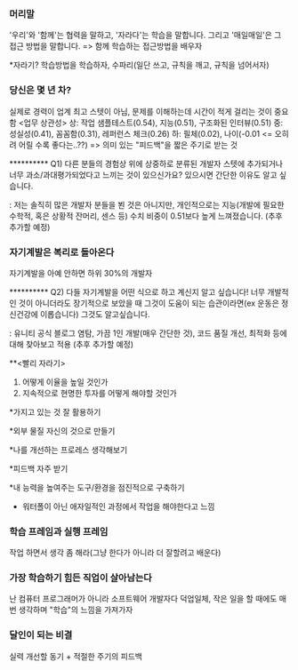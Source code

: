 ### 머리말
'우리'와 '함께'는 협력을 말하고, '자라다'는 학습을 말합니다. 그리고 '매일매일'은 그 접근 방법을 말합니다.
=> 함께 학습하는 접근방법을 배우자

*자라기?
학습방법을 학습하자, 수파리(일단 쓰고, 규칙을 깨고, 규칙을 넘어서자)

### 당신은 몇 년 차?
실제로 경력이 업계 최고 스텟이 아님, 문제를 이해하는데 시간이 적게 걸리는 것이 중요함
<업무 상관성>
상: 작업 샘플테스트(0.54), 지능(0.51), 구조화된 인터뷰(0.51)
중: 성실성(0.41), 꼼꼼함(0.31), 레퍼런스 체크(0.26)
하: 필체(0.02), 나이(-0.01 <= 오히려 어릴 수록 좋다는..??)
=> 의미 있는 "피드백"을 짧은 주기로 받는 것

********** Q1) 다른 분들의 경험상 위에 상중하로 분류된 개발자 스텟에 추가되거나 너무 과소/과대평가되었다고 느끼는 것이 있으신가요? 있으시면 간단한 이유도 알고 싶습니다.

: 저는 솔직히 많은 개발자 분들을 뵌 것은 아니지만, 개인적으로는 지능(개발에 필요한 수학적, 혹은 상황적 잔머리, 센스 등) 수치 비중이 0.51보다 높게 느껴졌습니다.
(추후 추가할 예정)


### 자기계발은 복리로 돌아온다
자기계발을 아예 안하면 하위 30%의 개발자


********** Q2) 다들 자기계발을 어떤 식으로 하고 계신지 알고 싶습니다! 너무 개발적인 것이 아니더라도 장기적으로 보았을 때 그것이 도움이 되는 습관이라면(ex 운동은 정신건강에 이롭습니다) 그것도 알고싶습니다.

: 유니티 공식 블로그 염탐, 가끔 1인 개발(매우 간단한 것), 코드 품질 개선, 최적화 등에 대해 찾아보고 적용
(추후 추가할 예정)


**<빨리 자라기>
1) 어떻게 이율을 높일 것인가
2) 지속적으로 현명한 투자를 어떻게 해야할 것인가

*가지고 있는 것 잘 활용하기

*외부 물질 자신의 것으로 만들기

*나를 개선하는 프로레스 생각해보기

*피드백 자주 받기

*내 능력을 높여주는 도구/환경을 점진적으로 구축하기

+ 워터폴이 아닌 애자일적인 과정에서 작업을 해야한다고 느낌

### 학습 프레임과 실행 프레임
작업 하면서 생각 좀 해라(그냥 한다가 아니라 더 잘할려고 배운다)


### 가장 학습하기 힘든 직업이 살아남는다
난 컴퓨터 프로그래머가 아니라 소프트웨어 개발자다
덕업일체, 작은 일을 할 때에도 매번 생각하며 "학습"의 느낌을 가져가자


### 달인이 되는 비결
실력 개선할 동기 + 적절한 주기의 피드백
